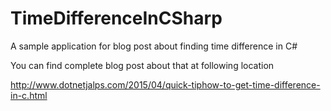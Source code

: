 # TimeDifferenceInCSharp
A sample application for blog post about finding time difference in C#

You can find complete blog post about that at following location

http://www.dotnetjalps.com/2015/04/quick-tiphow-to-get-time-difference-in-c.html

